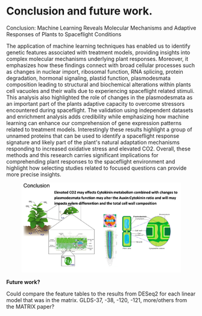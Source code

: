 # Conclusion and future work.

Conclusion: Machine Learning Reveals Molecular Mechanisms and Adaptive Responses of Plants to Spaceflight Conditions

The application of machine learning techniques has enabled us to identify genetic features associated with treatment models, providing insights into complex molecular mechanisms underlying plant responses. Moreover, it emphasizes how these findings connect with broad cellular processes such as changes in nuclear import, ribosomal function, RNA splicing, protein degradation, hormonal signaling, plastid function, plasmodesmata composition leading to structural and biochemical alterations within plants cell vacuoles and their walls due to experiencing spaceflight related stimuli. This analysis also highlighted the role of changes in the plasmodesmata as an important part of the plants adaptive capacity to overcome stressors encountered during spaceflight. The validation using independent datasets and enrichment analysis adds credibility while emphasizing how machine learning can enhance our comprehension of gene expression patterns related to treatment models. Interestingly these results highlight a group of unnamed proteins that can be used to identify a spaceflight response signature and likely part of the plant's natural adaptation mechanisms responding to increased oxidative stress and elevated CO2. Overall, these methods and this research carries significant implications for comprehending plant responses to the spaceflight environment and highlight how selecting studies related to focused questions can provide more precise insights.

<figure><img src=".gitbook/assets/Slide23.png" alt=""><figcaption></figcaption></figure>





**Future work?**

Could compare the feature tables to the results from DESeq2 for each linear model that was in the matrix. GLDS-37, -38, -120, -121, more/others from the MATRIX paper?
